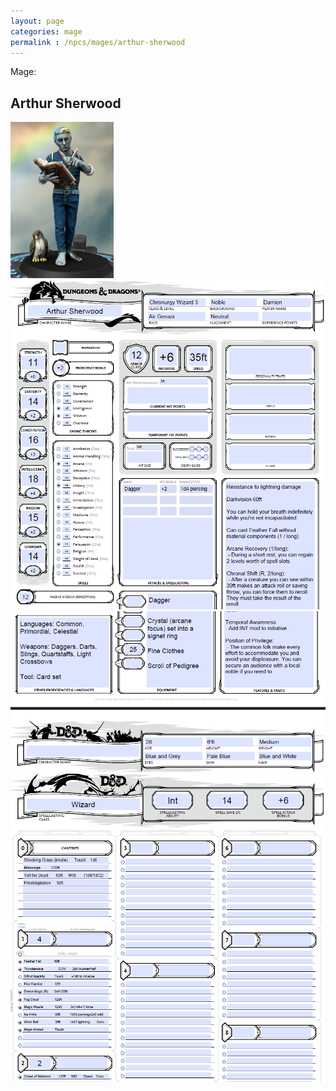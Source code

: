 ```yaml
---
layout: page
categories: mage
permalink : /npcs/mages/arthur-sherwood
---
```


Mage:
## Arthur Sherwood

<img src="../../images/arthur.PNG" alt="" width="165" height="250"/>

<img src="../../images/arthur-sheet-1.png" alt=""/>

<img src="../../images/arthur-sheet-2.png" alt=""/>

<img src="../../images/arthur-sheet-3.png" alt=""/>